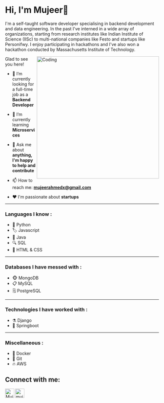 # Hi, I'm Mujeer👋
I'm a self-taught software developer specialising in backend development and data engineering. In the past I've interned in a wide array of organizations, starting from research institutes like Indian Institute of Science (IISc) to multi-national companies like Festo and startups like Personifwy. I enjoy participating in hackathons and I've also won a hackathon conducted by Massachusetts Institute of Technology. 

<img align="right" alt="Coding" width="400" src="https://cdn.dribbble.com/users/1162077/screenshots/3848914/programmer.gif">

Glad to see you here!

- 🔭 I’m currently looking for a full-time job as a **Backend Developer**

- 🌱 I’m currently learning **Microservices**

- 💬 Ask me about **anything, I'm happy to help and contribute**

- 📫 How to reach me: **mujeerahmedx@gmail.com**

- ❤️ I'm passionate about **startups**

---

### Languages I know :

- 🐍 Python
- 🏷️ Javascript
- 🌋 Java
- 🔍 SQL
- 🦴 HTML & CSS

---

### Databases I have messed with :

- 🐵 MongoDB
- 📋 MySQL
- 🗒️ PostgreSQL

---

### Technologies I have worked with :

- ⚗️ Django
- 🙏 Springboot

---

### Miscellaneous : 

- 🐋 Docker
- 🤝 Git
- 🔥 AWS

## Connect with me:

[<img align="left" alt="MujeerAhmed | LinkedIn" width="30px" src="https://camo.githubusercontent.com/c8a9c5b414cd812ad6a97a46c29af67239ddaeae08c41724ff7d945fb4c047e5/68747470733a2f2f6564656e742e6769746875622e696f2f537570657254696e7949636f6e732f696d616765732f7376672f6c696e6b6564696e2e737667" />][linkedin]
<a href="mailto:mujeerahmedx@gmail.com"><img align="left" alt="mujeerahmed | GMail" width="30px" src="https://camo.githubusercontent.com/4a3dd8d10a27c272fd04b2ce8ed1a130606f95ea6a76b5e19ce8b642faa18c27/68747470733a2f2f6564656e742e6769746875622e696f2f537570657254696e7949636f6e732f696d616765732f7376672f676d61696c2e737667" />

<br/>
<br/>
  
[github]:  https://github.com/mujeerahmed
[linkedin]: https://www.linkedin.com/in/mujeerahmed
[twitter]: https://twitter.com/mujeerahmedx
